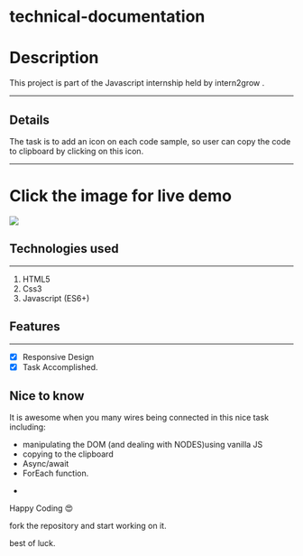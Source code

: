 # technical-documentation

# Description

This project is part of the Javascript internship held by intern2grow .

---

## Details

The task is to add an icon on each code sample, so user can copy the code to clipboard by clicking on this icon.

---

# Click the image for live demo

[<img src='https://th.bing.com/th/id/R.b0755ae7c184105d5c71a925fc79a9eb?rik=5UuoL29LaR0sjQ&riu=http%3a%2f%2fwww.geekrant.org%2ffiles%2f2006%2fgoogle-spreadsheet.png&ehk=qAxQpHJ%2fywmE1D86%2fTE23zH3OsxbuDcVxGT43pK84mU%3d&risl=&pid=ImgRaw&r=0'>](https://youssuf-bakry.github.io/excel-sheet-generator/)

## Technologies used

---

1. HTML5
2. Css3
3. Javascript (ES6+)

## Features

---

- [x] Responsive Design
- [x] Task Accomplished.

## Nice to know

It is awesome when you many wires being connected in this nice task including:

- manipulating the DOM (and dealing with NODES)using vanilla JS
- copying to the clipboard
- Async/await
- ForEach function.

*

Happy Coding 😍

fork the repository and start working on it.

best of luck.
